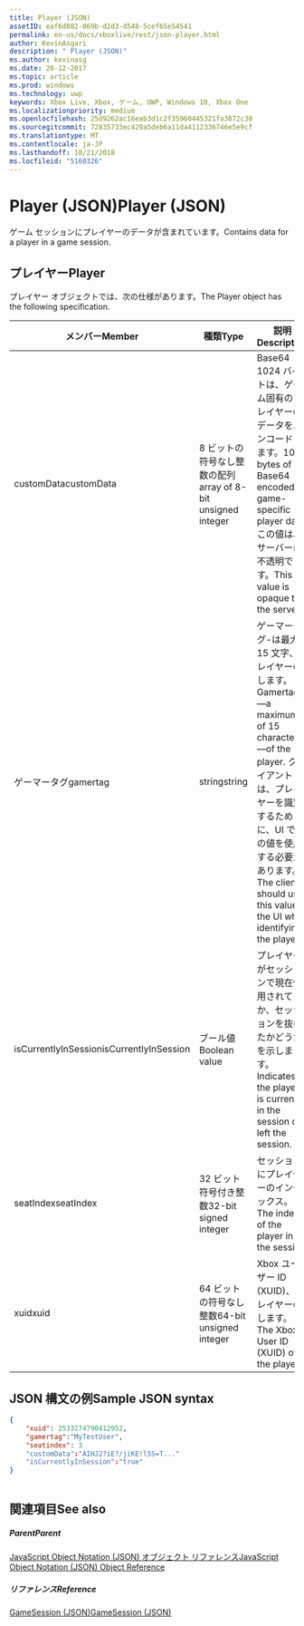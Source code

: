 ```yaml
---
title: Player (JSON)
assetID: eaf6d082-869b-d2d3-d548-5cef65e54541
permalink: en-us/docs/xboxlive/rest/json-player.html
author: KevinAsgari
description: " Player (JSON)"
ms.author: kevinasg
ms.date: 20-12-2017
ms.topic: article
ms.prod: windows
ms.technology: uwp
keywords: Xbox Live, Xbox, ゲーム, UWP, Windows 10, Xbox One
ms.localizationpriority: medium
ms.openlocfilehash: 25d9262ac16eab3d1c2f35960445321fa3872c30
ms.sourcegitcommit: 72835733ec429a5deb6a11da4112336746e5e9cf
ms.translationtype: MT
ms.contentlocale: ja-JP
ms.lasthandoff: 10/21/2018
ms.locfileid: "5160326"
---
```

# <a name="player-json"></a><span data-ttu-id="9a5c6-104">Player (JSON)</span><span class="sxs-lookup"><span data-stu-id="9a5c6-104">Player (JSON)</span></span>
<span data-ttu-id="9a5c6-105">ゲーム セッションにプレイヤーのデータが含まれています。</span><span class="sxs-lookup"><span data-stu-id="9a5c6-105">Contains data for a player in a game session.</span></span> 
<a id="ID4EN"></a>

 
## <a name="player"></a><span data-ttu-id="9a5c6-106">プレイヤー</span><span class="sxs-lookup"><span data-stu-id="9a5c6-106">Player</span></span>
 
<span data-ttu-id="9a5c6-107">プレイヤー オブジェクトでは、次の仕様があります。</span><span class="sxs-lookup"><span data-stu-id="9a5c6-107">The Player object has the following specification.</span></span>
 
| <span data-ttu-id="9a5c6-108">メンバー</span><span class="sxs-lookup"><span data-stu-id="9a5c6-108">Member</span></span>| <span data-ttu-id="9a5c6-109">種類</span><span class="sxs-lookup"><span data-stu-id="9a5c6-109">Type</span></span>| <span data-ttu-id="9a5c6-110">説明</span><span class="sxs-lookup"><span data-stu-id="9a5c6-110">Description</span></span>| 
| --- | --- | --- | 
| <span data-ttu-id="9a5c6-111">customData</span><span class="sxs-lookup"><span data-stu-id="9a5c6-111">customData</span></span>| <span data-ttu-id="9a5c6-112">8 ビットの符号なし整数の配列</span><span class="sxs-lookup"><span data-stu-id="9a5c6-112">array of 8-bit unsigned integer</span></span>| <span data-ttu-id="9a5c6-113">Base64 1024 バイトは、ゲーム固有のプレイヤーのデータをエンコードします。</span><span class="sxs-lookup"><span data-stu-id="9a5c6-113">1024 bytes of Base64 encoded game-specific player data.</span></span> <span data-ttu-id="9a5c6-114">この値は、サーバーに不透明です。</span><span class="sxs-lookup"><span data-stu-id="9a5c6-114">This value is opaque to the server.</span></span>| 
| <span data-ttu-id="9a5c6-115">ゲーマータグ</span><span class="sxs-lookup"><span data-stu-id="9a5c6-115">gamertag</span></span>| <span data-ttu-id="9a5c6-116">string</span><span class="sxs-lookup"><span data-stu-id="9a5c6-116">string</span></span>| <span data-ttu-id="9a5c6-117">ゲーマータグ-は最大 15 文字、プレイヤーのします。</span><span class="sxs-lookup"><span data-stu-id="9a5c6-117">Gamertag—a maximum of 15 characters—of the player.</span></span> <span data-ttu-id="9a5c6-118">クライアントは、プレイヤーを識別するために、UI でこの値を使用する必要があります。</span><span class="sxs-lookup"><span data-stu-id="9a5c6-118">The client should use this value in the UI when identifying the player.</span></span> | 
| <span data-ttu-id="9a5c6-119">isCurrentlyInSession</span><span class="sxs-lookup"><span data-stu-id="9a5c6-119">isCurrentlyInSession</span></span>| <span data-ttu-id="9a5c6-120">ブール値</span><span class="sxs-lookup"><span data-stu-id="9a5c6-120">Boolean value</span></span>| <span data-ttu-id="9a5c6-121">プレイヤーがセッションで現在使用されてか、セッションを抜けたかどうかを示します。</span><span class="sxs-lookup"><span data-stu-id="9a5c6-121">Indicates if the player is currently in the session or left the session.</span></span>| 
| <span data-ttu-id="9a5c6-122">seatIndex</span><span class="sxs-lookup"><span data-stu-id="9a5c6-122">seatIndex</span></span>| <span data-ttu-id="9a5c6-123">32 ビット符号付き整数</span><span class="sxs-lookup"><span data-stu-id="9a5c6-123">32-bit signed integer</span></span>| <span data-ttu-id="9a5c6-124">セッションにプレイヤーのインデックス。</span><span class="sxs-lookup"><span data-stu-id="9a5c6-124">The index of the player in the session.</span></span>| 
| <span data-ttu-id="9a5c6-125">xuid</span><span class="sxs-lookup"><span data-stu-id="9a5c6-125">xuid</span></span>| <span data-ttu-id="9a5c6-126">64 ビットの符号なし整数</span><span class="sxs-lookup"><span data-stu-id="9a5c6-126">64-bit unsigned integer</span></span>| <span data-ttu-id="9a5c6-127">Xbox ユーザー ID (XUID)、プレイヤーのします。</span><span class="sxs-lookup"><span data-stu-id="9a5c6-127">The Xbox User ID (XUID) of the player.</span></span>| 
  
<a id="ID4E3C"></a>

 
## <a name="sample-json-syntax"></a><span data-ttu-id="9a5c6-128">JSON 構文の例</span><span class="sxs-lookup"><span data-stu-id="9a5c6-128">Sample JSON syntax</span></span>
 

```json
{
    "xuid": 2533274790412952,
    "gamertag":"MyTestUser",
    "seatindex": 3
    "customData":"AIHJ2?iE?/jiKE!l5S=T..."
    "isCurrentlyInSession":"true"
}
    
```

  
<a id="ID4EFD"></a>

 
## <a name="see-also"></a><span data-ttu-id="9a5c6-129">関連項目</span><span class="sxs-lookup"><span data-stu-id="9a5c6-129">See also</span></span>
 
<a id="ID4EHD"></a>

 
##### <a name="parent"></a><span data-ttu-id="9a5c6-130">Parent</span><span class="sxs-lookup"><span data-stu-id="9a5c6-130">Parent</span></span> 

[<span data-ttu-id="9a5c6-131">JavaScript Object Notation (JSON) オブジェクト リファレンス</span><span class="sxs-lookup"><span data-stu-id="9a5c6-131">JavaScript Object Notation (JSON) Object Reference</span></span>](atoc-xboxlivews-reference-json.md)

  
<a id="ID4ERD"></a>

 
##### <a name="reference"></a><span data-ttu-id="9a5c6-132">リファレンス</span><span class="sxs-lookup"><span data-stu-id="9a5c6-132">Reference</span></span> 

[<span data-ttu-id="9a5c6-133">GameSession (JSON)</span><span class="sxs-lookup"><span data-stu-id="9a5c6-133">GameSession (JSON)</span></span>](json-gamesession.md)

   